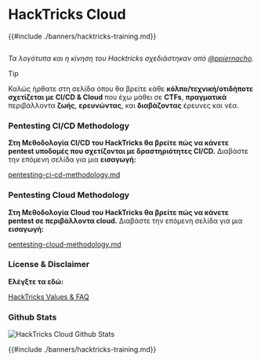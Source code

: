 # HackTricks Cloud

{{#include ./banners/hacktricks-training.md}}

<figure><img src="images/cloud.gif" alt=""><figcaption></figcaption></figure>

_Τα λογότυπα και η κίνηση του Hacktricks σχεδιάστηκαν από_ [_@ppiernacho_](https://www.instagram.com/ppieranacho/)_._

> [!TIP]
> Καλώς ήρθατε στη σελίδα όπου θα βρείτε κάθε **κόλπο/τεχνική/οτιδήποτε σχετίζεται με CI/CD & Cloud** που έχω μάθει σε **CTFs**, **πραγματικά** περιβάλλοντα **ζωής**, **ερευνώντας**, και **διαβάζοντας** έρευνες και νέα.

### **Pentesting CI/CD Methodology**

**Στη Μεθοδολογία CI/CD του HackTricks θα βρείτε πώς να κάνετε pentest υποδομές που σχετίζονται με δραστηριότητες CI/CD.** Διαβάστε την επόμενη σελίδα για μια **εισαγωγή:**

[pentesting-ci-cd-methodology.md](pentesting-ci-cd/pentesting-ci-cd-methodology.md)

### Pentesting Cloud Methodology

**Στη Μεθοδολογία Cloud του HackTricks θα βρείτε πώς να κάνετε pentest σε περιβάλλοντα cloud.** Διαβάστε την επόμενη σελίδα για μια **εισαγωγή:**

[pentesting-cloud-methodology.md](pentesting-cloud/pentesting-cloud-methodology.md)

### License & Disclaimer

**Ελέγξτε τα εδώ:**

[HackTricks Values & FAQ](https://app.gitbook.com/s/-L_2uGJGU7AVNRcqRvEi/welcome/hacktricks-values-and-faq)

### Github Stats

![HackTricks Cloud Github Stats](https://repobeats.axiom.co/api/embed/1dfdbb0435f74afa9803cd863f01daac17cda336.svg)

{{#include ./banners/hacktricks-training.md}}
